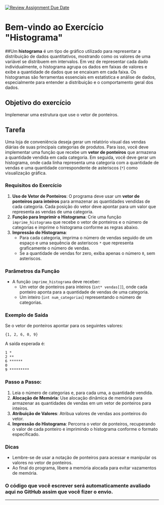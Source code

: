[![Review Assignment Due Date](https://classroom.github.com/assets/deadline-readme-button-22041afd0340ce965d47ae6ef1cefeee28c7c493a6346c4f15d667ab976d596c.svg)](https://classroom.github.com/a/IZsr6KQU)
# Bem-vindo ao Exercício "Histograma"

##Um **histograma** é um tipo de gráfico utilizado para representar a distribuição de dados quantitativos, mostrando como os valores de uma variável se distribuem em intervalos. Em vez de representar cada dado individualmente, o histograma agrupa os dados em faixas de valores e exibe a quantidade de dados que se encaixam em cada faixa. Os histogramas são ferramentas essenciais em estatística e análise de dados, especialmente para entender a distribuição e o comportamento geral dos dados.

## Objetivo do exercício
Implemenar uma estrutura que use o vetor de ponteiros.

## Tarefa
Uma loja de conveniência deseja gerar um relatório visual das vendas diárias de suas principais categorias de produtos. Para isso, você deve implementar uma função que recebe um **vetor de ponteiros** que armazena a quantidade vendida em cada categoria. Em seguida, você deve gerar um histograma, onde cada linha representa uma categoria com a quantidade de vendas e uma quantidade correspondente de asteriscos (`*`) como visualização gráfica.

### Requisitos do Exercício

1. **Uso de Vetor de Ponteiros**: O programa deve usar um **vetor de ponteiros para inteiros** para armazenar as quantidades vendidas de cada categoria. Cada posição do vetor deve apontar para um valor que representa as vendas de uma categoria.
2. **Função para Imprimir o Histograma**: Crie uma função `imprime_histograma` que recebe o vetor de ponteiros e o número de categorias e imprime o histograma conforme as regras abaixo.
3. **Impressão do Histograma**:
   - Para cada categoria, imprima o número de vendas seguido de um espaço e uma sequência de asteriscos `*` que representa graficamente o número de vendas.
   - Se a quantidade de vendas for zero, exiba apenas o número `0`, sem asteriscos.

### Parâmetros da Função

- A função `imprime_histograma` deve receber:
  - Um vetor de ponteiros para inteiros (`int* vendas[]`), onde cada ponteiro aponta para a quantidade de vendas de uma categoria.
  - Um inteiro (`int num_categorias`) representando o número de categorias.

### Exemplo de Saída

Se o vetor de ponteiros apontar para os seguintes valores:

```plaintext
{1, 2, 6, 0, 9}
```

A saída esperada é:

```plaintext
1 *
2 **
6 ******
0
9 *********
```

### Passo a Passo:

1. Leia o número de categorias e, para cada uma, a quantidade vendida.
2. **Alocação de Memória**: Use alocação dinâmica de memória para armazenar as quantidades de vendas em um vetor de ponteiros para inteiros.
3. **Atribuição de Valores**: Atribua valores de vendas aos ponteiros do vetor.
4. **Impressão do Histograma**: Percorra o vetor de ponteiros, recuperando o valor de cada ponteiro e imprimindo o histograma conforme o formato especificado.

### Dicas

- Lembre-se de usar a notação de ponteiros para acessar e manipular os valores no vetor de ponteiros.
- Ao final do programa, libere a memória alocada para evitar vazamentos de memória.

### O código que você escrever será automaticamente avaliado aqui no GitHub assim que você fizer o envio. ###
---